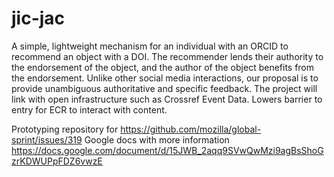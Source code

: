 # jic-jac
A simple, lightweight mechanism for an individual with an ORCID to recommend an object with a DOI. The recommender lends their authority to the endorsement of the object, and the author of the object benefits from the endorsement. Unlike other social media interactions, our proposal is to provide unambiguous authoritative and specific feedback. The project will link with open infrastructure such as Crossref Event Data. Lowers barrier to entry for ECR to interact with content.

Prototyping repository for https://github.com/mozilla/global-sprint/issues/319
Google docs with more information https://docs.google.com/document/d/15JWB_2aqq9SVwQwMzi9agBsShoGzrKDWUPpFDZ6vwzE
